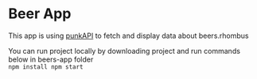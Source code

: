 # Beer App

This app is using [punkAPI](https://punkapi.com/documentation/v2) to fetch and display data about beers.rhombus

You can run project locally by downloading project and run commands below in beers-app folder<br/>
`npm install npm start`
